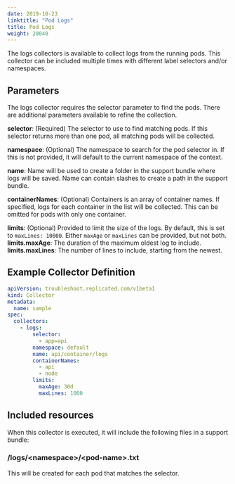 ```yaml
---
date: 2019-10-23
linktitle: "Pod Logs"
title: Pod Logs
weight: 20040
---
```


The logs collectors is available to collect logs from the running pods. This collector can be included multiple times with different label selectors and/or namespaces.

## Parameters

The logs collector requires the selector parameter to find the pods. There are additional parameters available to refine the collection.

**selector**: (Required) The selector to use to find matching pods. If this selector returns more than one pod, all matching pods will be collected.

**namespace**: (Optional) The namespace to search for the pod selector in. If this is not provided, it will default to the current namespace of the context.

**name**: Name will be used to create a folder in the support bundle where logs will be saved.  Name can contain slashes to create a path in the support bundle.

**containerNames**: (Optional) Containers is an array of container names.  If specified, logs for each container in the list will be collected.  This can be omitted for pods with only one container.

**limits**: (Optional) Provided to limit the size of the logs. By default, this is set to `maxLines: 10000`. Either `maxAge` or `maxLines` can be provided, but not both.
**limits.maxAge**: The duration of the maximum oldest log to include.
**limits.maxLines**: The number of lines to include, starting from the newest.

## Example Collector Definition

```yaml
apiVersion: troubleshoot.replicated.com/v1beta1
kind: Collector
metadata:
  name: sample
spec:
  collectors:
    - logs:
        selector:
          - app=api
        namespace: default
        name: api/container/logs
        containerNames:
          - api
          - node
        limits:
          maxAge: 30d
          maxLines: 1000

```

## Included resources

When this collector is executed, it will include the following files in a support bundle:

### /logs/\<namespace\>/\<pod-name\>.txt
This will be created for each pod that matches the selector.

